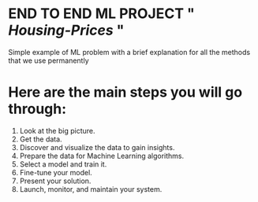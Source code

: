 # END TO END ML PROJECT " *Housing-Prices* " 
 
 Simple example of ML problem with a brief explanation for all the methods that we use permanently
 
# Here are the main steps you will go through:

1. Look at the big picture.
2. Get the data.
3. Discover and visualize the data to gain insights.
4. Prepare the data for Machine Learning algorithms.
5. Select a model and train it.
6. Fine-tune your model.
7. Present your solution.
8. Launch, monitor, and maintain your system.

